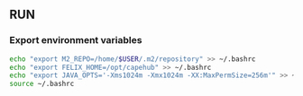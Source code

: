 
## RUN

### Export environment variables
```sh
echo "export M2_REPO=/home/$USER/.m2/repository" >> ~/.bashrc
echo "export FELIX_HOME=/opt/capehub" >> ~/.bashrc
echo "export JAVA_OPTS='-Xms1024m -Xmx1024m -XX:MaxPermSize=256m'" >> ~/.bashrc
source ~/.bashrc
```